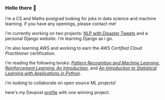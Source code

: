 ### Hello there 👋

i'm a CS and Maths postgrad looking for jobs in data science and machine learning. if you have any openings, please contact me!

i'm currently working on two projects: [NLP with Disaster Tweets](https://www.kaggle.com/competitions/nlp-getting-started/overview) and a personal Django website. i'm learning Django as i go.

i'm also learning AWS and working to earn the _AWS Certified Cloud Practitioner_ certification.

i'm reading the following books: [_Pattern Recognition and Machine Learning_](https://www.microsoft.com/en-us/research/publication/pattern-recognition-machine-learning/), 
[_Reinforcement Learning: An Introduction_](http://incompleteideas.net/book/the-book-2nd.html), 
and [_An Introduction to Statistical Learning with Applications in Python_](https://www.statlearning.com/).

i'm looking to collaborate on open source ML projects!

here's my Devpost [profile](https://devpost.com/alex-gdv) with one winning project.
